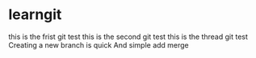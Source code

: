 # learngit
this is the frist git test
this is the second git test
this is the thread git test
Creating a new branch is quick And simple
add merge

